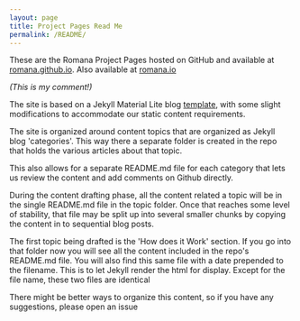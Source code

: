 ```yaml
---
layout: page
title: Project Pages Read Me
permalink: /README/
---
```

These are the Romana Project Pages hosted on GitHub and available at [romana.github.io](romana.github.io). Also available at [romana.io](romana.io)

*(This is my comment!)*

The site is based on a Jekyll Material Lite blog [template]( https://github.com/mudpuddle/jekyll-mdl), with some slight modifications to accommodate our static content requirements.

The site is organized around content topics that are organized as Jekyll blog 'categories'. This way there a separate folder is created in the repo that holds the various articles about that topic. 

This also allows for a separate README.md file for each category that lets us review the content and add comments on Github directly.

During the content drafting phase, all the content related a topic will be in the single README.md file in the topic folder. Once that reaches some level of stability, that file may be split up into several smaller chunks by copying the content in to sequential blog posts.

The first topic being drafted is the 'How does it Work' section. If you go into that folder now you will see all the content included in the repo's README.md file. You will also find this same file with a date prepended to the filename. This is to let Jekyll render the html for display. Except for the file name, these two files are identical 

There might be better ways to organize this content, so if you have any suggestions, please open an issue


